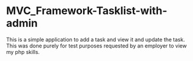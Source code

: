 # MVC_Framework-Tasklist-with-admin
This is a simple application to add a task and view it and update the task. This was done purely for test purposes requested by an employer to view my php skills.

